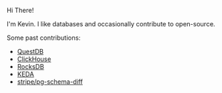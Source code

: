 Hi There!

I'm Kevin. I like databases and occasionally contribute to open-source.

Some past contributions:
- [QuestDB](https://github.com/questdb/questdb/commits?author=kevinmingtarja)
- [ClickHouse](https://github.com/ClickHouse/ClickHouse/commits?author=kevinmingtarja)
- [RocksDB](https://github.com/facebook/rocksdb/commits?author=kevinmingtarja)
- [KEDA](https://github.com/kedacore/keda/commits?author=kevinmingtarja)
- [stripe/pg-schema-diff](https://github.com/stripe/pg-schema-diff/commits?author=kevinmingtarja)
